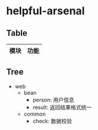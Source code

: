 # helpful-arsenal

## Table
|模块|功能|
|:--- |:--- |

## Tree
* web
    * bean
        * person: 用户信息
        * result: 返回结果格式统一
    * common
        * check: 数据校验